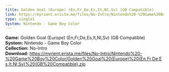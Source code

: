 ```yaml
---
title: Golden Goal (Europe) (En,Fr,De,Es,It,Nl,Sv) (GB Compatible)
link: https://myrient.erista.me/files/No-Intro/Nintendo%20-%20Game%20Boy%20Color/Golden%20Goal%20(Europe)%20(En,Fr,De,Es,It,Nl,Sv)%20(GB%20Compatible).zip
type: single1
System: Nintendo - Game Boy Color
---
```

<b>Game:</b> Golden Goal (Europe) (En,Fr,De,Es,It,Nl,Sv) (GB Compatible)<br>
<b>System:</b> Nintendo - Game Boy Color<br>
<b>Collection:</b> No-Intro<br>
<b>Download:</b> https://myrient.erista.me/files/No-Intro/Nintendo%20-%20Game%20Boy%20Color/Golden%20Goal%20(Europe)%20(En,Fr,De,Es,It,Nl,Sv)%20(GB%20Compatible).zip